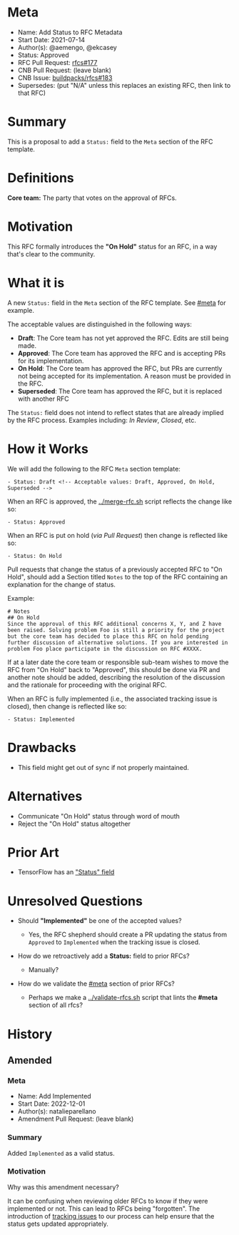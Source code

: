 # Meta
[meta]: #meta
- Name: Add Status to RFC Metadata
- Start Date: 2021-07-14
- Author(s): @aemengo, @ekcasey
- Status: Approved
- RFC Pull Request: [rfcs#177](https://github.com/buildpacks/rfcs/pull/177)
- CNB Pull Request: (leave blank)
- CNB Issue: [buildpacks/rfcs#183](#https://github.com/buildpacks/rfcs/issues/183)
- Supersedes: (put "N/A" unless this replaces an existing RFC, then link to that RFC)

# Summary
[summary]: #summary

This is a proposal to add a `Status:` field to the `Meta` section of the RFC template.

# Definitions
[definitions]: #definitions

**Core team:** The party that votes on the approval of RFCs.

# Motivation
[motivation]: #motivation

This RFC formally introduces the **"On Hold"** status for an RFC, in a way that's clear to the community.

# What it is
[what-it-is]: #what-it-is

A new `Status:` field in the `Meta` section of the RFC template. See [#meta](#meta) for example.

The acceptable values are distinguished in the following ways:
- **Draft**: The Core team has not yet approved the RFC. Edits are still being made.
- **Approved**: The Core team has approved the RFC and is accepting PRs for its implementation.
- **On Hold**: The Core team has approved the RFC, but PRs are currently not being accepted for its implementation. A reason must be provided in the RFC.
- **Superseded**: The Core team has approved the RFC, but it is replaced with another RFC

The `Status:` field does not intend to reflect states that are already implied by the RFC process. Examples including: *In Review*, *Closed*, etc.

# How it Works
[how-it-works]: #how-it-works

We will add the following to the RFC `Meta` section template:

```
- Status: Draft <!-- Acceptable values: Draft, Approved, On Hold, Superseded -->
```

When an RFC is approved, the [../merge-rfc.sh](../merge-rfc.sh) script reflects the change like so:

```
- Status: Approved
```

When an RFC is put on hold (_via Pull Request_) then change is reflected like so:

```
- Status: On Hold
```

Pull requests that change the status of a previously accepted RFC to "On Hold", should add a Section titled `Notes` to the top of the RFC containing an explanation for the change of status.

Example:

```
# Notes
## On Hold
Since the approval of this RFC additional concerns X, Y, and Z have been raised. Solving problem Foo is still a priority for the project but the core team has decided to place this RFC on hold pending further discussion of alternative solutions. If you are interested in problem Foo place participate in the discussion on RFC #XXXX.
```

If at a later date the core team or responsible sub-team wishes to move the RFC from "On Hold" back to "Approved", this should be done via PR and another note should be added, describing the resolution of the discussion and the rationale for proceeding with the original RFC.

When an RFC is fully implemented (i.e., the associated tracking issue is closed), then change is reflected like so:

```
- Status: Implemented
```

# Drawbacks
[drawbacks]: #drawbacks

* This field might get out of sync if not properly maintained.

# Alternatives
[alternatives]: #alternatives

- Communicate "On Hold" status through word of mouth
- Reject the "On Hold" status altogether

# Prior Art
[prior-art]: #prior-art

- TensorFlow has an ["Status" field](https://github.com/tensorflow/community/blob/master/rfcs/yyyymmdd-rfc-template.md)

# Unresolved Questions
[unresolved-questions]: #unresolved-questions

- Should **"Implemented"** be one of the accepted values?
    - Yes, the RFC shepherd should create a PR updating the status from `Approved` to `Implemented` when the tracking issue is closed.

- How do we retroactively add a **Status:** field to prior RFCs?
    - Manually?

- How do we validate the [#meta](#meta) section of prior RFCs?
    - Perhaps we make a [../validate-rfcs.sh](../validate-rfcs.sh) script that lints the **#meta** section of all rfcs?

# History
[history]: #history

## Amended
### Meta
[meta-1]: #meta-1
- Name: Add Implemented
- Start Date: 2022-12-01
- Author(s): natalieparellano
- Amendment Pull Request: (leave blank)

### Summary

Added `Implemented` as a valid status.

### Motivation

Why was this amendment necessary?

It can be confusing when reviewing older RFCs to know if they were implemented or not.
This can lead to RFCs being "forgotten".
The introduction of [tracking issues](https://github.com/buildpacks/rfcs/blob/main/.github/ISSUE_TEMPLATE/tracking.md) to our process can help ensure that the status gets updated appropriately.
